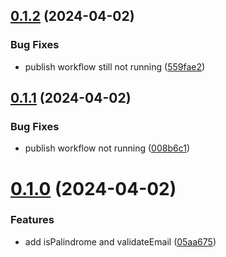 ## [0.1.2](https://github.com/piaseckijulian/Helpers/compare/v0.1.1...v0.1.2) (2024-04-02)


### Bug Fixes

* publish workflow still not running ([559fae2](https://github.com/piaseckijulian/Helpers/commit/559fae2378e8d5074c17da7e395ca6a560c86bce))



## [0.1.1](https://github.com/piaseckijulian/Helpers/compare/v0.1.0...v0.1.1) (2024-04-02)


### Bug Fixes

* publish workflow not running ([008b6c1](https://github.com/piaseckijulian/Helpers/commit/008b6c143bf06b32e862bfb8e576d756bc56a7aa))



# [0.1.0](https://github.com/piaseckijulian/Helpers/compare/05aa675cd44b1af8deb1a30f47659dd97fac83ec...v0.1.0) (2024-04-02)


### Features

* add isPalindrome and validateEmail ([05aa675](https://github.com/piaseckijulian/Helpers/commit/05aa675cd44b1af8deb1a30f47659dd97fac83ec))



